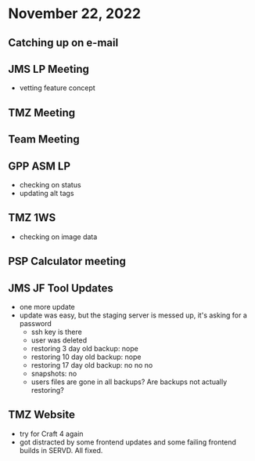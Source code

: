 # November 22, 2022

## Catching up on e-mail

## JMS LP Meeting
- vetting feature concept

## TMZ Meeting

## Team Meeting

## GPP ASM LP
- checking on status
- updating alt tags

## TMZ 1WS
- checking on image data

## PSP Calculator meeting

## JMS JF Tool Updates
- one more update
- update was easy, but the staging server is messed up, it's asking for a password
	- ssh key is there
	- user was deleted
	- restoring 3 day old backup: nope
	- restoring 10 day old backup: nope
	- restoring 17 day old backup: no no no
	- snapshots: no
	- users files are gone in all backups? Are backups not actually restoring?

## TMZ Website
- try for Craft 4 again
- got distracted by some frontend updates and some failing frontend builds in SERVD. All fixed.

